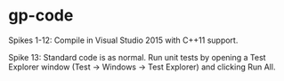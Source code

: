 # gp-code

Spikes 1-12: Compile in Visual Studio 2015 with C++11 support.

Spike 13: Standard code is as normal. Run unit tests by opening a Test Explorer window (Test -> Windows -> Test Explorer) and clicking Run All.